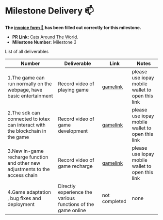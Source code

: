 # Milestone Delivery :mailbox:

**The [invoice form :pencil:](https://forms.gle/F1KyBdUKK2RaYxHdA) has been filled out correctly for this milestone.**  

* **PR Link:** [Cats Around The World](https://github.com/iotexproject/halogrants/blob/master/oep-proposals/open-proposal-gamefantasy.md).
* **Milestone Number:** Milestone 3

List of all deliverables

| Number | Deliverable | Link | Notes |
| ------------- | ------------- | ------------- |------------- |
| 1.The game can run normally on the webpage, have basic entertainment| Record video of playing game | [gamelink](http://wxcat.liasece.com/) | please use iopay mobile wallet to open this link |  
| 2.The sdk can connected to iotex can interact with the blockchain in the game | 	Record video of game development | [gamelink](http://wxcat.liasece.com/) | please use iopay mobile wallet to open this link |  
| 3.New in-game recharge function and other new adjustments to the access chain | Record video of game recharge | [gamelink ](http://wxcat.liasece.com/) | please use iopay mobile wallet to open this link |
| 4.Game adaptation , bug fixes and deployment | Directly experience the various functions of the game online | not completed | none |
